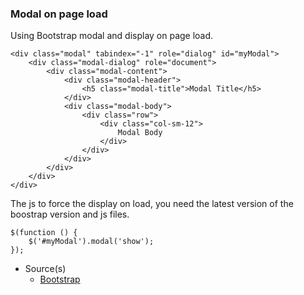 ### Modal on page load

Using Bootstrap modal and display on page load.

```
<div class="modal" tabindex="-1" role="dialog" id="myModal">
    <div class="modal-dialog" role="document">
        <div class="modal-content">
            <div class="modal-header">
                <h5 class="modal-title">Modal Title</h5>
            </div>
            <div class="modal-body">
                <div class="row">
                    <div class="col-sm-12">
                        Modal Body
                    </div>
                </div>
            </div>
        </div>
    </div>
</div>
```

The js to force the display on load, you need the latest version of the boostrap version and js files.

```
$(function () {
    $('#myModal').modal('show');
});
```

- Source(s)
  - [Bootstrap](https://getbootstrap.com/docs/4.6/getting-started/javascript/)
